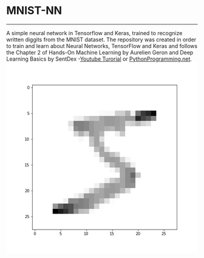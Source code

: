 # MNIST-NN
---
A simple neural network in Tensorflow and Keras, trained to recognize written diggits from the MNIST dataset. The repository was created in order to train and learn about Neural Networks, TensorFlow and Keras and follows the Chapter 2 of Hands-On Machine Learning by Aurelien Geron and Deep Learning Basics by SentDex -[Youtube Turorial](https://youtu.be/wQ8BIBpya2k?list=PLQVvvaa0QuDfhTox0AjmQ6tvTgMBZBEXN) or [PythonProgramming.net](https://pythonprogramming.net/introduction-deep-learning-python-tensorflow-keras/).
![Image[0]](./digit_0.png)